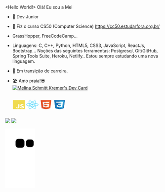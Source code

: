<Hello World!> Olá! Eu sou a Mel 




- 🔭 Dev Junior
- 🌱 Fiz o curso CS50 (Computer Science) https://cc50.estudarfora.org.br/  
- GrassHopper, FreeCodeCamp...
- Linguagens: C, C++, Python, HTML5, CSS3, JavaScript, ReactJs, Bootstrap... Noções das seguintes ferramentas: Postgresql, Git/GitHub, Spring Tools Suite, Heroku, Netlify..
Estou sempre estudando uma nova linguagem.
- 💬 Em transição de carreira. 
- 🏖 Amo praia!😎    
<a class="flex flex" href="https://app.daily.dev/MelNatal"><img src="https://api.daily.dev/devcards/bc62ef95374e4133984f755c308cde11.png?r=kr3" width="400" alt="Melina Schmitt Kremer's Dev Card"/></a>
   
  <div style="display: inline_block"><br>
  <img align="center" alt="Js" height="30" width="40" src="https://raw.githubusercontent.com/devicons/devicon/master/icons/javascript/javascript-plain.svg">
  <img align="center" alt="React" height="30" width="40" src="https://raw.githubusercontent.com/devicons/devicon/master/icons/react/react-original.svg">
  <img align="center" alt="HTML" height="30" width="40" src="https://raw.githubusercontent.com/devicons/devicon/master/icons/html5/html5-original.svg">
  <img align="center" alt="CSS" height="30" width="40" src="https://raw.githubusercontent.com/devicons/devicon/master/icons/css3/css3-original.svg">
 ##
  <div>
<a href="https://instagram.com/melnatal" target="_blank"><img src="https://img.shields.io/badge/-Instagram-%23E4405F?style=for-the-badge&logo=instagram&logoColor=white" target="_blank"></a>
<a href="https://www.linkedin.com/in/melina-mel-schmitt-kremer-240902148/" target="_blank"><img src="https://img.shields.io/badge/-LinkedIn-%230077B5?style=for-the-badge&logo=linkedin&logoColor=white" target="_blank"></a>
 </div>
  
   ![Snake animation](https://github.com/rafaballerini/rafaballerini/blob/output/github-contribution-grid-snake.svg)
